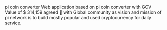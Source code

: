 pi coin converter 
Web application based on pi coin converter with GCV Value of $ 314,159
agreed 💯 with Global community as vision and mission of pi network is to build mostly popular and used cryptocurrency for daily service.
